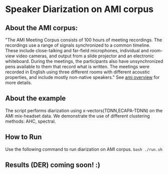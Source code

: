 # Speaker Diarization on AMI corpus

## About the AMI corpus:
"The AMI Meeting Corpus consists of 100 hours of meeting recordings. The recordings use a range of signals synchronized to a common timeline. These include close-talking and far-field microphones, individual and room-view video cameras, and output from a slide projector and an electronic whiteboard. During the meetings, the participants also have unsynchronized pens available to them that record what is written. The meetings were recorded in English using three different rooms with different acoustic properties, and include mostly non-native speakers." See [ami overview](http://groups.inf.ed.ac.uk/ami/corpus/overview.shtml) for more details.

## About the example
The script performs diarization using x-vectors(TDNN,ECAPA-TDNN) on the AMI mix-headset data. We demonstrate the use of different clustering methods: AHC, spectral.

## How to Run
Use the following command to run diarization on AMI corpus.
`bash ./run.sh` 

## Results (DER) coming soon! :)